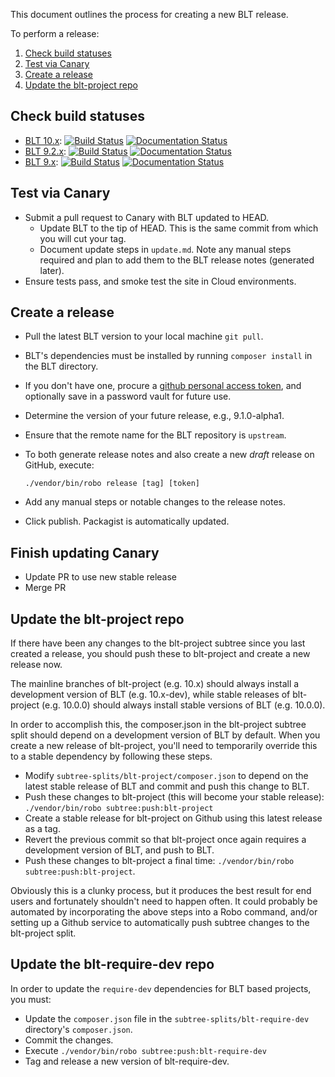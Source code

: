 This document outlines the process for creating a new BLT release.

To perform a release:

1. [Check build statuses](#check-build-statuses)
1. [Test via Canary](#test-via-canary)
1. [Create a release](#create-a-release)
1. [Update the blt-project repo](#update-the-blt-project-repo)

## Check build statuses

* [BLT 10.x](https://github.com/acquia/blt):
[![Build Status](https://travis-ci.com/acquia/blt.svg?branch=10.0.x)](https://travis-ci.com/acquia/blt)
[![Documentation Status](https://readthedocs.org/projects/blt/badge/?version=10.0.x)](http://blt.readthedocs.io/en/10.0.x/?badge=10.0.x)
* [BLT 9.2.x](https://github.com/acquia/blt):
[![Build Status](https://travis-ci.com/acquia/blt.svg?branch=9.2.x)](https://travis-ci.com/acquia/blt)
[![Documentation Status](https://readthedocs.org/projects/blt/badge/?version=9.2.x)](http://blt.readthedocs.io/en/9.2.x/?badge=9.2.x)
* [BLT 9.x](https://github.com/acquia/blt):
[![Build Status](https://travis-ci.com/acquia/blt.svg?branch=9.x)](https://travis-ci.com/acquia/blt)
[![Documentation Status](https://readthedocs.org/projects/blt/badge/?version=9.x)](http://blt.readthedocs.io/en/9.x/?badge=9.x)

## Test via Canary

* Submit a pull request to Canary with BLT updated to HEAD.
    * Update BLT to the tip of HEAD. This is the same commit from which you will cut your tag.
    * Document update steps in `update.md`. Note any manual steps required and plan to add them to the BLT release notes (generated later).
* Ensure tests pass, and smoke test the site in Cloud environments.

## Create a release

* Pull the latest BLT version to your local machine `git pull`.
* BLT's dependencies must be installed by running `composer install` in the BLT directory.
* If you don't have one, procure a [github personal access token](https://github.com/settings/tokens), and optionally save in a password vault for future use.
* Determine the version of your future release, e.g., 9.1.0-alpha1.
* Ensure that the remote name for the BLT repository is `upstream`.
* To both generate release notes and also create a new _draft_ release on GitHub, execute:

      ./vendor/bin/robo release [tag] [token]

* Add any manual steps or notable changes to the release notes.
* Click publish. Packagist is automatically updated.

## Finish updating Canary

* Update PR to use new stable release
* Merge PR

## Update the blt-project repo

If there have been any changes to the blt-project subtree since you last created a release, you should push these to blt-project and create a new release now.

The mainline branches of blt-project (e.g. 10.x) should always install a development version of BLT (e.g. 10.x-dev), while stable releases of blt-project (e.g. 10.0.0) should always install stable versions of BLT (e.g. 10.0.0).

In order to accomplish this, the composer.json in the blt-project subtree split should depend on a development version of BLT by default. When you create a new release of blt-project, you'll need to temporarily override this to a stable dependency by following these steps.

* Modify `subtree-splits/blt-project/composer.json` to depend on the latest stable release of BLT and commit and push this change to BLT.
* Push these changes to blt-project (this will become your stable release): `./vendor/bin/robo subtree:push:blt-project`
* Create a stable release for blt-project on Github using this latest release as a tag.
* Revert the previous commit so that blt-project once again requires a development version of BLT, and push to BLT.
* Push these changes to blt-project a final time: `./vendor/bin/robo subtree:push:blt-project`.

Obviously this is a clunky process, but it produces the best result for end users and fortunately shouldn't need to happen often. It could probably be automated by incorporating the above steps into a Robo command, and/or setting up a Github service to automatically push subtree changes to the blt-project split.

## Update the blt-require-dev repo

In order to update the `require-dev` dependencies for BLT based projects, you must:

* Update the `composer.json` file in the `subtree-splits/blt-require-dev` directory's `composer.json`.
* Commit the changes.
* Execute `./vendor/bin/robo subtree:push:blt-require-dev`
* Tag and release a new version of blt-require-dev.
